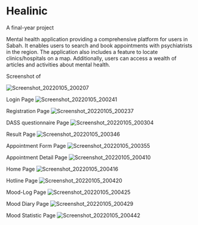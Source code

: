 # Healinic
A final-year project

Mental health application providing a comprehensive platform for users in Sabah. It enables users to search and book appointments with psychiatrists in the region. The application also includes a feature to locate clinics/hospitals on a map. Additionally, users can access a wealth of articles and activities about mental health.

Screenshot of 

![Screenshot_20220105_200207](https://github.com/Syahfiqasady/Healinic/assets/110529743/6b591fce-5e58-456d-ad77-6151f9ffe80b)

Login Page
![Screenshot_20220105_200241](https://github.com/Syahfiqasady/Healinic/assets/110529743/6768f861-cad0-43f8-a023-48dff76794e7)

Registration Page
![Screenshot_20220105_200237](https://github.com/Syahfiqasady/Healinic/assets/110529743/d77fb552-5a89-4915-a8cc-44ea3726d568)

DASS questionnaire Page
![Screenshot_20220105_200304](https://github.com/Syahfiqasady/Healinic/assets/110529743/cef75d50-3a6a-4ac2-9188-9f10128f0dfc)

Result Page
![Screenshot_20220105_200346](https://github.com/Syahfiqasady/Healinic/assets/110529743/7c1957b9-2fb1-4b3c-a6b6-8cef69940e67)

Appointment Form Page
![Screenshot_20220105_200355](https://github.com/Syahfiqasady/Healinic/assets/110529743/2992b625-1fb5-415c-9884-d013f79d31f0)

Appointment Detail Page
![Screenshot_20220105_200410](https://github.com/Syahfiqasady/Healinic/assets/110529743/dde8cf02-e954-4981-9058-6c44ad6ae026)

Home Page
![Screenshot_20220105_200416](https://github.com/Syahfiqasady/Healinic/assets/110529743/eb0582a2-6869-4a13-b969-d70f99740402)

Hotline Page
![Screenshot_20220105_200420](https://github.com/Syahfiqasady/Healinic/assets/110529743/9efa9fe8-9cc3-447b-8eb8-2a4f23d16178)

Mood-Log Page
![Screenshot_20220105_200425](https://github.com/Syahfiqasady/Healinic/assets/110529743/ece13eac-7be3-4a60-9755-e5eec9f1a810)

Mood Diary Page
![Screenshot_20220105_200429](https://github.com/Syahfiqasady/Healinic/assets/110529743/dde1e1e8-bc56-4f45-9305-2f3a20e32046)

Mood Statistic Page
![Screenshot_20220105_200442](https://github.com/Syahfiqasady/Healinic/assets/110529743/d6f1ebc5-e8a2-4dba-88e7-6f6be5feb0e2)
